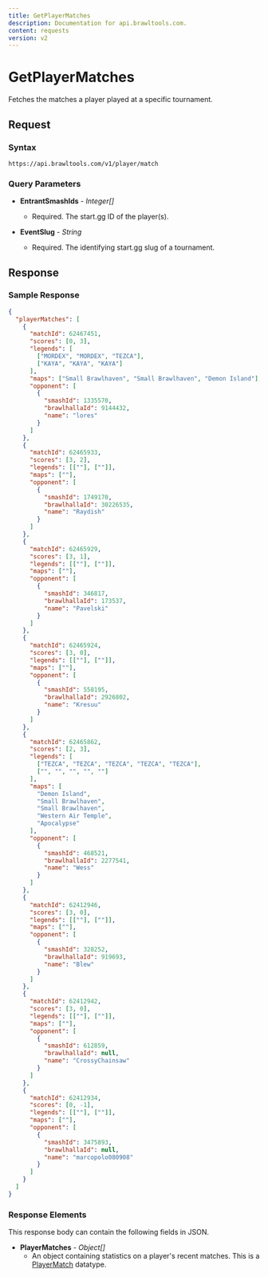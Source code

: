 ```yaml
---
title: GetPlayerMatches
description: Documentation for api.brawltools.com.
content: requests
version: v2
---
```


# GetPlayerMatches

Fetches the matches a player played at a specific tournament.

## Request

### Syntax

`https://api.brawltools.com/v1/player/match`

### Query Parameters

- **EntrantSmashIds** - _Integer[]_
  - Required. The start.gg ID of the player(s).

- **EventSlug** - _String_
  - Required. The identifying start.gg slug of a tournament.

## Response

### Sample Response

```json
{
  "playerMatches": [
    {
      "matchId": 62467451,
      "scores": [0, 3],
      "legends": [
        ["MORDEX", "MORDEX", "TEZCA"],
        ["KAYA", "KAYA", "KAYA"]
      ],
      "maps": ["Small Brawlhaven", "Small Brawlhaven", "Demon Island"],
      "opponent": [
        {
          "smashId": 1335570,
          "brawlhallaId": 9144432,
          "name": "lores"
        }
      ]
    },
    {
      "matchId": 62465933,
      "scores": [3, 2],
      "legends": [[""], [""]],
      "maps": [""],
      "opponent": [
        {
          "smashId": 1749170,
          "brawlhallaId": 30226535,
          "name": "Raydish"
        }
      ]
    },
    {
      "matchId": 62465929,
      "scores": [3, 1],
      "legends": [[""], [""]],
      "maps": [""],
      "opponent": [
        {
          "smashId": 346817,
          "brawlhallaId": 173537,
          "name": "Pavelski"
        }
      ]
    },
    {
      "matchId": 62465924,
      "scores": [3, 0],
      "legends": [[""], [""]],
      "maps": [""],
      "opponent": [
        {
          "smashId": 558195,
          "brawlhallaId": 2926802,
          "name": "Kresuu"
        }
      ]
    },
    {
      "matchId": 62465862,
      "scores": [2, 3],
      "legends": [
        ["TEZCA", "TEZCA", "TEZCA", "TEZCA", "TEZCA"],
        ["", "", "", "", ""]
      ],
      "maps": [
        "Demon Island",
        "Small Brawlhaven",
        "Small Brawlhaven",
        "Western Air Temple",
        "Apocalypse"
      ],
      "opponent": [
        {
          "smashId": 468521,
          "brawlhallaId": 2277541,
          "name": "Wess"
        }
      ]
    },
    {
      "matchId": 62412946,
      "scores": [3, 0],
      "legends": [[""], [""]],
      "maps": [""],
      "opponent": [
        {
          "smashId": 328252,
          "brawlhallaId": 919693,
          "name": "Blew"
        }
      ]
    },
    {
      "matchId": 62412942,
      "scores": [3, 0],
      "legends": [[""], [""]],
      "maps": [""],
      "opponent": [
        {
          "smashId": 612859,
          "brawlhallaId": null,
          "name": "CrossyChainsaw"
        }
      ]
    },
    {
      "matchId": 62412934,
      "scores": [0, -1],
      "legends": [[""], [""]],
      "maps": [""],
      "opponent": [
        {
          "smashId": 3475893,
          "brawlhallaId": null,
          "name": "marcopolo080908"
        }
      ]
    }
  ]
}
```

### Response Elements

This response body can contain the following fields in JSON.

- **PlayerMatches** - _Object[]_
  - An object containing statistics on a player's recent matches. This is a <a href="../../datatypes/playermatch.md">PlayerMatch</a> datatype.
